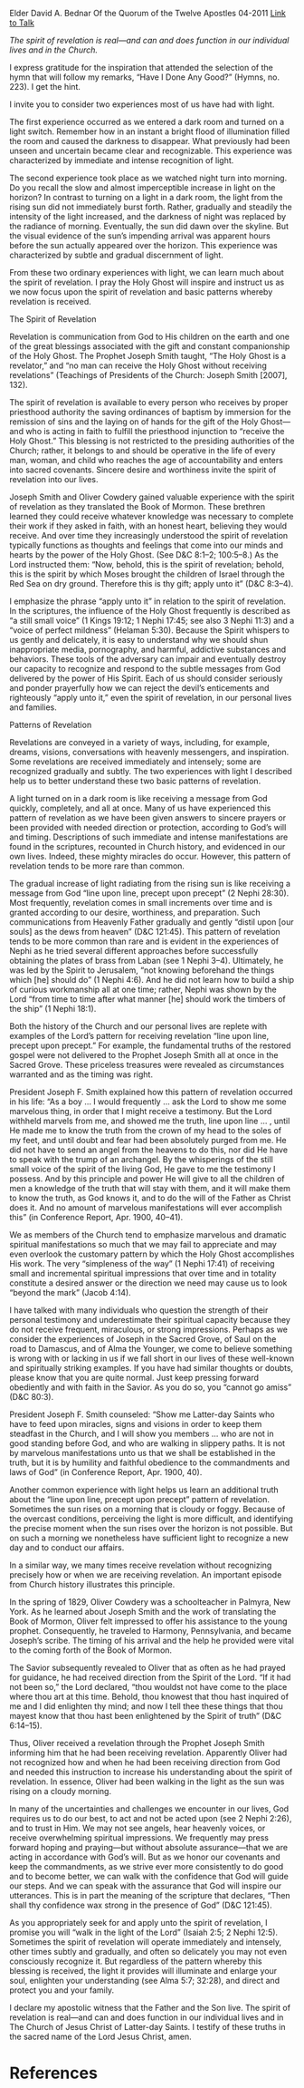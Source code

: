 Elder David A. Bednar
Of the Quorum of the Twelve Apostles
04-2011
[Link to Talk](https://www.churchofjesuschrist.org/study/general-conference/2011/04/the-spirit-of-revelation?lang=eng)

_The spirit of revelation is real—and can and does function in our individual lives and in the Church._

I express gratitude for the inspiration that attended the selection of the hymn that will follow my remarks, “Have I Done Any Good?” (Hymns, no. 223). I get the hint.

I invite you to consider two experiences most of us have had with light.

The first experience occurred as we entered a dark room and turned on a light switch. Remember how in an instant a bright flood of illumination filled the room and caused the darkness to disappear. What previously had been unseen and uncertain became clear and recognizable. This experience was characterized by immediate and intense recognition of light.

The second experience took place as we watched night turn into morning. Do you recall the slow and almost imperceptible increase in light on the horizon? In contrast to turning on a light in a dark room, the light from the rising sun did not immediately burst forth. Rather, gradually and steadily the intensity of the light increased, and the darkness of night was replaced by the radiance of morning. Eventually, the sun did dawn over the skyline. But the visual evidence of the sun’s impending arrival was apparent hours before the sun actually appeared over the horizon. This experience was characterized by subtle and gradual discernment of light.

From these two ordinary experiences with light, we can learn much about the spirit of revelation. I pray the Holy Ghost will inspire and instruct us as we now focus upon the spirit of revelation and basic patterns whereby revelation is received.





The Spirit of Revelation



Revelation is communication from God to His children on the earth and one of the great blessings associated with the gift and constant companionship of the Holy Ghost. The Prophet Joseph Smith taught, “The Holy Ghost is a revelator,” and “no man can receive the Holy Ghost without receiving revelations” (Teachings of Presidents of the Church: Joseph Smith [2007], 132).

The spirit of revelation is available to every person who receives by proper priesthood authority the saving ordinances of baptism by immersion for the remission of sins and the laying on of hands for the gift of the Holy Ghost—and who is acting in faith to fulfill the priesthood injunction to “receive the Holy Ghost.” This blessing is not restricted to the presiding authorities of the Church; rather, it belongs to and should be operative in the life of every man, woman, and child who reaches the age of accountability and enters into sacred covenants. Sincere desire and worthiness invite the spirit of revelation into our lives.

Joseph Smith and Oliver Cowdery gained valuable experience with the spirit of revelation as they translated the Book of Mormon. These brethren learned they could receive whatever knowledge was necessary to complete their work if they asked in faith, with an honest heart, believing they would receive. And over time they increasingly understood the spirit of revelation typically functions as thoughts and feelings that come into our minds and hearts by the power of the Holy Ghost. (See D&C 8:1–2; 100:5–8.) As the Lord instructed them: “Now, behold, this is the spirit of revelation; behold, this is the spirit by which Moses brought the children of Israel through the Red Sea on dry ground. Therefore this is thy gift; apply unto it” (D&C 8:3–4).

I emphasize the phrase “apply unto it” in relation to the spirit of revelation. In the scriptures, the influence of the Holy Ghost frequently is described as “a still small voice” (1 Kings 19:12; 1 Nephi 17:45; see also 3 Nephi 11:3) and a “voice of perfect mildness” (Helaman 5:30). Because the Spirit whispers to us gently and delicately, it is easy to understand why we should shun inappropriate media, pornography, and harmful, addictive substances and behaviors. These tools of the adversary can impair and eventually destroy our capacity to recognize and respond to the subtle messages from God delivered by the power of His Spirit. Each of us should consider seriously and ponder prayerfully how we can reject the devil’s enticements and righteously “apply unto it,” even the spirit of revelation, in our personal lives and families.







Patterns of Revelation



Revelations are conveyed in a variety of ways, including, for example, dreams, visions, conversations with heavenly messengers, and inspiration. Some revelations are received immediately and intensely; some are recognized gradually and subtly. The two experiences with light I described help us to better understand these two basic patterns of revelation.

A light turned on in a dark room is like receiving a message from God quickly, completely, and all at once. Many of us have experienced this pattern of revelation as we have been given answers to sincere prayers or been provided with needed direction or protection, according to God’s will and timing. Descriptions of such immediate and intense manifestations are found in the scriptures, recounted in Church history, and evidenced in our own lives. Indeed, these mighty miracles do occur. However, this pattern of revelation tends to be more rare than common.

The gradual increase of light radiating from the rising sun is like receiving a message from God “line upon line, precept upon precept” (2 Nephi 28:30). Most frequently, revelation comes in small increments over time and is granted according to our desire, worthiness, and preparation. Such communications from Heavenly Father gradually and gently “distil upon [our souls] as the dews from heaven” (D&C 121:45). This pattern of revelation tends to be more common than rare and is evident in the experiences of Nephi as he tried several different approaches before successfully obtaining the plates of brass from Laban (see 1 Nephi 3–4). Ultimately, he was led by the Spirit to Jerusalem, “not knowing beforehand the things which [he] should do” (1 Nephi 4:6). And he did not learn how to build a ship of curious workmanship all at one time; rather, Nephi was shown by the Lord “from time to time after what manner [he] should work the timbers of the ship” (1 Nephi 18:1).

Both the history of the Church and our personal lives are replete with examples of the Lord’s pattern for receiving revelation “line upon line, precept upon precept.” For example, the fundamental truths of the restored gospel were not delivered to the Prophet Joseph Smith all at once in the Sacred Grove. These priceless treasures were revealed as circumstances warranted and as the timing was right.

President Joseph F. Smith explained how this pattern of revelation occurred in his life: “As a boy … I would frequently … ask the Lord to show me some marvelous thing, in order that I might receive a testimony. But the Lord withheld marvels from me, and showed me the truth, line upon line … , until He made me to know the truth from the crown of my head to the soles of my feet, and until doubt and fear had been absolutely purged from me. He did not have to send an angel from the heavens to do this, nor did He have to speak with the trump of an archangel. By the whisperings of the still small voice of the spirit of the living God, He gave to me the testimony I possess. And by this principle and power He will give to all the children of men a knowledge of the truth that will stay with them, and it will make them to know the truth, as God knows it, and to do the will of the Father as Christ does it. And no amount of marvelous manifestations will ever accomplish this” (in Conference Report, Apr. 1900, 40–41).

We as members of the Church tend to emphasize marvelous and dramatic spiritual manifestations so much that we may fail to appreciate and may even overlook the customary pattern by which the Holy Ghost accomplishes His work. The very “simpleness of the way” (1 Nephi 17:41) of receiving small and incremental spiritual impressions that over time and in totality constitute a desired answer or the direction we need may cause us to look “beyond the mark” (Jacob 4:14).

I have talked with many individuals who question the strength of their personal testimony and underestimate their spiritual capacity because they do not receive frequent, miraculous, or strong impressions. Perhaps as we consider the experiences of Joseph in the Sacred Grove, of Saul on the road to Damascus, and of Alma the Younger, we come to believe something is wrong with or lacking in us if we fall short in our lives of these well-known and spiritually striking examples. If you have had similar thoughts or doubts, please know that you are quite normal. Just keep pressing forward obediently and with faith in the Savior. As you do so, you “cannot go amiss” (D&C 80:3).

President Joseph F. Smith counseled: “Show me Latter-day Saints who have to feed upon miracles, signs and visions in order to keep them steadfast in the Church, and I will show you members … who are not in good standing before God, and who are walking in slippery paths. It is not by marvelous manifestations unto us that we shall be established in the truth, but it is by humility and faithful obedience to the commandments and laws of God” (in Conference Report, Apr. 1900, 40).

Another common experience with light helps us learn an additional truth about the “line upon line, precept upon precept” pattern of revelation. Sometimes the sun rises on a morning that is cloudy or foggy. Because of the overcast conditions, perceiving the light is more difficult, and identifying the precise moment when the sun rises over the horizon is not possible. But on such a morning we nonetheless have sufficient light to recognize a new day and to conduct our affairs.

In a similar way, we many times receive revelation without recognizing precisely how or when we are receiving revelation. An important episode from Church history illustrates this principle.

In the spring of 1829, Oliver Cowdery was a schoolteacher in Palmyra, New York. As he learned about Joseph Smith and the work of translating the Book of Mormon, Oliver felt impressed to offer his assistance to the young prophet. Consequently, he traveled to Harmony, Pennsylvania, and became Joseph’s scribe. The timing of his arrival and the help he provided were vital to the coming forth of the Book of Mormon.

The Savior subsequently revealed to Oliver that as often as he had prayed for guidance, he had received direction from the Spirit of the Lord. “If it had not been so,” the Lord declared, “thou wouldst not have come to the place where thou art at this time. Behold, thou knowest that thou hast inquired of me and I did enlighten thy mind; and now I tell thee these things that thou mayest know that thou hast been enlightened by the Spirit of truth” (D&C 6:14–15).

Thus, Oliver received a revelation through the Prophet Joseph Smith informing him that he had been receiving revelation. Apparently Oliver had not recognized how and when he had been receiving direction from God and needed this instruction to increase his understanding about the spirit of revelation. In essence, Oliver had been walking in the light as the sun was rising on a cloudy morning.

In many of the uncertainties and challenges we encounter in our lives, God requires us to do our best, to act and not be acted upon (see 2 Nephi 2:26), and to trust in Him. We may not see angels, hear heavenly voices, or receive overwhelming spiritual impressions. We frequently may press forward hoping and praying—but without absolute assurance—that we are acting in accordance with God’s will. But as we honor our covenants and keep the commandments, as we strive ever more consistently to do good and to become better, we can walk with the confidence that God will guide our steps. And we can speak with the assurance that God will inspire our utterances. This is in part the meaning of the scripture that declares, “Then shall thy confidence wax strong in the presence of God” (D&C 121:45).

As you appropriately seek for and apply unto the spirit of revelation, I promise you will “walk in the light of the Lord” (Isaiah 2:5; 2 Nephi 12:5). Sometimes the spirit of revelation will operate immediately and intensely, other times subtly and gradually, and often so delicately you may not even consciously recognize it. But regardless of the pattern whereby this blessing is received, the light it provides will illuminate and enlarge your soul, enlighten your understanding (see Alma 5:7; 32:28), and direct and protect you and your family.



I declare my apostolic witness that the Father and the Son live. The spirit of revelation is real—and can and does function in our individual lives and in The Church of Jesus Christ of Latter-day Saints. I testify of these truths in the sacred name of the Lord Jesus Christ, amen.

# References
